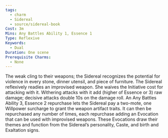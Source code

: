 ```yaml
---
tags:
  - charm
  - Sidereal
  - source/sidereal-book
Cost: 3m
Mins: Any Battles Ability 1, Essence 1
Type: Reflexive
Keywords:
  - Dual
Duration: One scene
Prerequisite Charms:
  - None
---
```

The weak cling to their weapons; the Sidereal recognizes the potential for violence in every stone, dinner utensil, and piece of furniture. The Sidereal reflexively readies an improvised weapon. She waives the Initiative cost for attacking with it. Withering attacks with it add (higher of Essence or 3) raw damage; decisive attacks double 10s on the damage roll. An Any Battles Ability 3, Essence 2 repurchase lets the Sidereal pay a two-mote, one Willpower surcharge to grant the weapon artifact traits. It can then be repurchased any number of times, each repurchase adding an Evocation that can be used with improvised weapons. These Evocations draw their themes and function from the Sidereal’s personality, Caste, and birth and Exaltation signs.